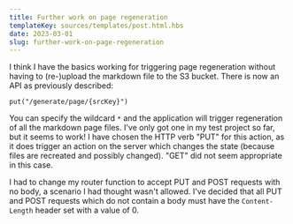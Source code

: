```yaml
---
title: Further work on page regeneration
templateKey: sources/templates/post.html.hbs
date: 2023-03-01
slug: further-work-on-page-regeneration
---
```

I think I have the basics working for triggering page regeneration without having to (re-)upload the markdown file to the S3 bucket. There is now an API as previously described:

```
put("/generate/page/{srcKey}")
```

You can specify the wildcard `*` and the application will trigger regeneration of all the markdown page files. I've only got one in my test project so far, but it seems to work!
I have chosen the HTTP verb "PUT" for this action, as it does trigger an action on the server which changes the state (because files are recreated and possibly changed). "GET" did not seem appropriate in this case.

I had to change my router function to accept PUT and POST requests with no body, a scenario I had thought wasn't allowed. I've decided that all PUT and POST requests which do not contain a body must have the `Content-Length` header set with a value of 0.
